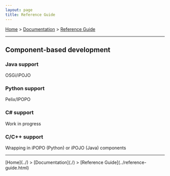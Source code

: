 ```yaml
---
layout: page
title: Reference Guide
---
```


[Home](../) > [Documentation](./) > [Reference Guide](../reference-guide.html)

<hr/>

## Component-based development

### Java support

OSGi/iPOJO

### Python support

Pelix/IPOPO

### C# support

Work in progress

### C/C++ support

Wrapping in iPOPO (Python) or iPOJO (Java) components


<hr/>
[Home](../) > [Documentation](./) > [Reference Guide](../reference-guide.html)